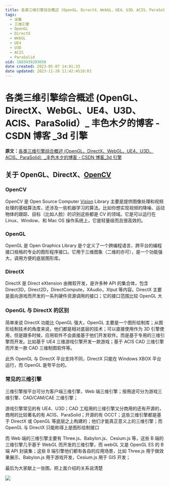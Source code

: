 ```yaml
---
title: 各类三维引擎综合概述 (OpenGL、DirectX、WebGL、UE4、U3D、ACIS、ParaSolid）_ 丰色木夕的博客 - CSDN 博客 _3d 引擎
tags:
  - 采集
  - 三维引擎
  - OpenGL
  - DirectX
  - WebGL
  - UE4
  - U3D
  - ACIS
  - ParaSolid
uid: 1683439293658
date created: 2023-05-07 14:01:33
date updated: 2023-11-28 11:42:4510:03
---
```


# 各类三维引擎综合概述 (OpenGL、DirectX、WebGL、UE4、U3D、ACIS、ParaSolid）_ 丰色木夕的博客 - CSDN 博客 _3d 引擎

**原文：**[各类三维引擎综合概述 (OpenGL、DirectX、WebGL、UE4、U3D、ACIS、ParaSolid）_丰色木夕的博客 - CSDN 博客_3d 引擎](https://blog.csdn.net/youlinhuanyan/article/details/123952013)

## 关于 OpenGL、DirectX、[OpenCV](https://so.csdn.net/so/search?q=OpenCV&spm=1001.2101.3001.7020)

### OpenCV

OpenCV 是 Open Source Computer [Vision](https://so.csdn.net/so/search?q=Vision&spm=1001.2101.3001.7020) Library 主要是提供图像处理和视频处理的基础算法库，还涉及一些机器学习的算法。比如你想实现视频的降噪、运动物体的跟踪、目标（比如人脸）的识别这些都是 CV 的领域。它是可以运行在 Linux、Window、和 Mac OS 操作系统上，它是轻量级而且很高效的。

### OpenGL

OpenGL 是 Open Graphics Library 是个定义了一个跨编程语言、跨平台的编程接口规格的专业的图形程序接口。它用于三维图象（二维的亦可），是一个功能强大，调用方便的底层图形库。

### DirectX

DirectX 是 Direct eXtension 由微软开发，是许多种 API 的集合体，包含 Direct3D，Direct2D，DirectCompute，XAudio，XIput 等内容。DirectX 主要是面向游戏而开发的一系列硬件资源调用的接口；它的接口范围比较 OpenGL 大

### OpenGL 与 DirectX 的区别

简单来说 DirectX 功能比 OpenGL 强大，OpenGL 主要是一个图形绘制库；从图形绘制技术的角度来说，他们都是相对底层的技术；可以直接使用作为 3D 引擎使用，但是跟多时候，应用软件不会直接基于他们开发软件。而是基于专用的三维引擎而开发。比如基于 UE4 三维游戏引擎开发一款游戏；基于 ACIS CAD 三维引擎而开发一款 CAD 三维制图软件等。

此外 OpenGL 与 DirectX 平台支持不同，DirectX 只能在 Windows XBOX 平台运行，而 OpenGL 是夸平台的。

### 常见的三维引擎

三维引擎按平台可分为客户端三维引擎，Web 端三维引擎；按用途可分为游戏三维引擎、CAD/CAM/CAE 三维引擎；

游戏引擎常见的有 UE4、U3D；CAD 工程用的三维引擎又分商用的还有开源的，商用的比较著名的有 ACIS、ParaSolid；开源的有 OCCT；这些三维引擎都是基于 DirectX 或 OpenGL 等底层之上构建的；他们才能真正意义上的三维引擎；而 OpenGL 与 DirectX 只能称得上是图形绘制接口

而 Web 端的三维引擎主要有 Three.js、Babylon.js、Cesium.js 等，这些 B 端的三维引擎几乎基于 WebGL 而开发的三维引擎，而 webGL 又是 OpenGL ES 的 B 端 API 封装集；这些 B 端引擎他们都有各自的应用场景，比如 Three.js 用于做效果展示、Babylon.js 用于游戏开发，Cesium.js 用于 GIS 开发；

最后为大家献上一张图，把上面介绍的关系说清楚

![](https://img-blog.csdnimg.cn/71b1f0d7426e4c21b41a3c17aa9bb89b.png?x-oss-process=image/watermark,type_d3F5LXplbmhlaQ,shadow_50,text_Q1NETiBA5Liw6Imy5pyo5aSV,size_20,color_FFFFFF,t_70,g_se,x_16)
